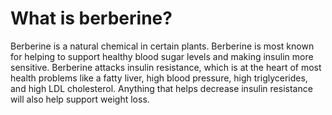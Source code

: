 # What is berberine?

Berberine is a natural chemical in certain plants. Berberine is most known for helping to support healthy blood sugar levels and making insulin more sensitive. Berberine attacks insulin resistance, which is at the heart of most health problems like a fatty liver, high blood pressure, high triglycerides, and high LDL cholesterol. Anything that helps decrease insulin resistance will also help support weight loss.
